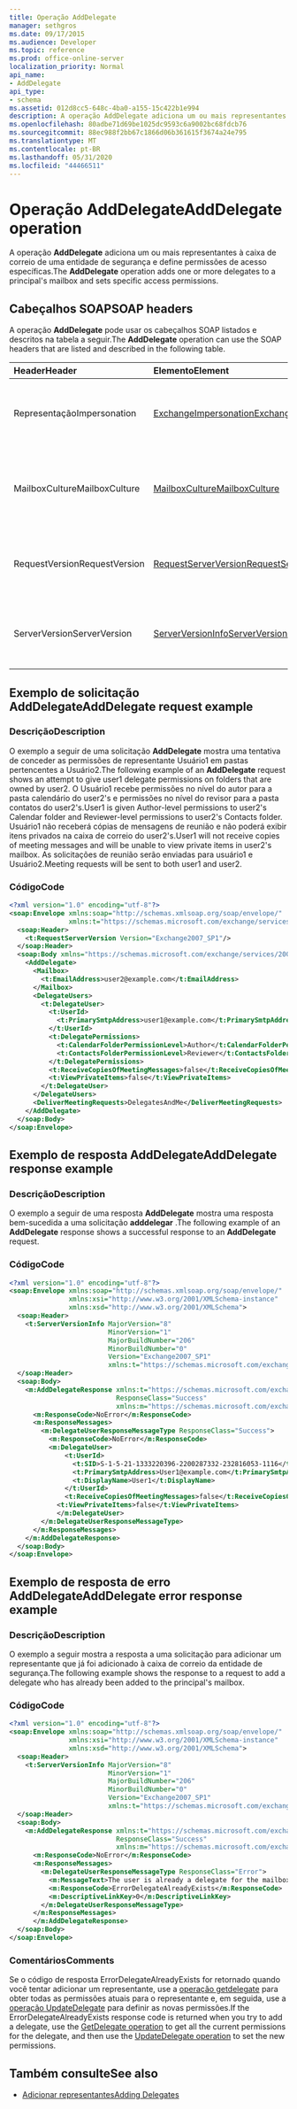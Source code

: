 ```yaml
---
title: Operação AddDelegate
manager: sethgros
ms.date: 09/17/2015
ms.audience: Developer
ms.topic: reference
ms.prod: office-online-server
localization_priority: Normal
api_name:
- AddDelegate
api_type:
- schema
ms.assetid: 012d8cc5-648c-4ba0-a155-15c422b1e994
description: A operação AddDelegate adiciona um ou mais representantes à caixa de correio de uma entidade de segurança e define permissões de acesso específicas.
ms.openlocfilehash: 80adbe71d69be1025dc9593c6a9002bc68fdcb76
ms.sourcegitcommit: 88ec988f2bb67c1866d06b361615f3674a24e795
ms.translationtype: MT
ms.contentlocale: pt-BR
ms.lasthandoff: 05/31/2020
ms.locfileid: "44466511"
---
```

# <a name="adddelegate-operation"></a><span data-ttu-id="d7120-103">Operação AddDelegate</span><span class="sxs-lookup"><span data-stu-id="d7120-103">AddDelegate operation</span></span>

<span data-ttu-id="d7120-104">A operação **AddDelegate** adiciona um ou mais representantes à caixa de correio de uma entidade de segurança e define permissões de acesso específicas.</span><span class="sxs-lookup"><span data-stu-id="d7120-104">The **AddDelegate** operation adds one or more delegates to a principal's mailbox and sets specific access permissions.</span></span> 
  
## <a name="soap-headers"></a><span data-ttu-id="d7120-105">Cabeçalhos SOAP</span><span class="sxs-lookup"><span data-stu-id="d7120-105">SOAP headers</span></span>

<span data-ttu-id="d7120-106">A operação **AddDelegate** pode usar os cabeçalhos SOAP listados e descritos na tabela a seguir.</span><span class="sxs-lookup"><span data-stu-id="d7120-106">The **AddDelegate** operation can use the SOAP headers that are listed and described in the following table.</span></span> 
  
|<span data-ttu-id="d7120-107">**Header**</span><span class="sxs-lookup"><span data-stu-id="d7120-107">**Header**</span></span>|<span data-ttu-id="d7120-108">**Elemento**</span><span class="sxs-lookup"><span data-stu-id="d7120-108">**Element**</span></span>|<span data-ttu-id="d7120-109">**Descrição**</span><span class="sxs-lookup"><span data-stu-id="d7120-109">**Description**</span></span>|
|:-----|:-----|:-----|
|<span data-ttu-id="d7120-110">Representação</span><span class="sxs-lookup"><span data-stu-id="d7120-110">Impersonation</span></span>  <br/> |[<span data-ttu-id="d7120-111">ExchangeImpersonation</span><span class="sxs-lookup"><span data-stu-id="d7120-111">ExchangeImpersonation</span></span>](exchangeimpersonation.md) <br/> |<span data-ttu-id="d7120-112">Identifica o usuário que o aplicativo cliente está representando.</span><span class="sxs-lookup"><span data-stu-id="d7120-112">Identifies the user whom the client application is impersonating.</span></span>  <br/> |
|<span data-ttu-id="d7120-113">MailboxCulture</span><span class="sxs-lookup"><span data-stu-id="d7120-113">MailboxCulture</span></span>  <br/> |[<span data-ttu-id="d7120-114">MailboxCulture</span><span class="sxs-lookup"><span data-stu-id="d7120-114">MailboxCulture</span></span>](mailboxculture.md) <br/> |<span data-ttu-id="d7120-115">Identifica a cultura RFC3066 a ser usada para acessar a caixa de correio.</span><span class="sxs-lookup"><span data-stu-id="d7120-115">Identifies the RFC3066 culture to be used to access the mailbox.</span></span>  <br/> |
|<span data-ttu-id="d7120-116">RequestVersion</span><span class="sxs-lookup"><span data-stu-id="d7120-116">RequestVersion</span></span>  <br/> |[<span data-ttu-id="d7120-117">RequestServerVersion</span><span class="sxs-lookup"><span data-stu-id="d7120-117">RequestServerVersion</span></span>](requestserverversion.md) <br/> |<span data-ttu-id="d7120-118">Identifica a versão do esquema para a solicitação de operação.</span><span class="sxs-lookup"><span data-stu-id="d7120-118">Identifies the schema version for the operation request.</span></span>  <br/> |
|<span data-ttu-id="d7120-119">ServerVersion</span><span class="sxs-lookup"><span data-stu-id="d7120-119">ServerVersion</span></span>  <br/> |[<span data-ttu-id="d7120-120">ServerVersionInfo</span><span class="sxs-lookup"><span data-stu-id="d7120-120">ServerVersionInfo</span></span>](serverversioninfo.md) <br/> |<span data-ttu-id="d7120-121">Identifica a versão do servidor que respondeu à solicitação.</span><span class="sxs-lookup"><span data-stu-id="d7120-121">Identifies the version of the server that responded to the request.</span></span>  <br/> |
   
## <a name="adddelegate-request-example"></a><span data-ttu-id="d7120-122">Exemplo de solicitação AddDelegate</span><span class="sxs-lookup"><span data-stu-id="d7120-122">AddDelegate request example</span></span>

### <a name="description"></a><span data-ttu-id="d7120-123">Descrição</span><span class="sxs-lookup"><span data-stu-id="d7120-123">Description</span></span>

<span data-ttu-id="d7120-124">O exemplo a seguir de uma solicitação **AddDelegate** mostra uma tentativa de conceder as permissões de representante Usuário1 em pastas pertencentes a Usuário2.</span><span class="sxs-lookup"><span data-stu-id="d7120-124">The following example of an **AddDelegate** request shows an attempt to give user1 delegate permissions on folders that are owned by user2.</span></span> <span data-ttu-id="d7120-125">O Usuário1 recebe permissões no nível do autor para a pasta calendário do user2's e permissões no nível do revisor para a pasta contatos do user2's.</span><span class="sxs-lookup"><span data-stu-id="d7120-125">User1 is given Author-level permissions to user2's Calendar folder and Reviewer-level permissions to user2's Contacts folder.</span></span> <span data-ttu-id="d7120-126">Usuário1 não receberá cópias de mensagens de reunião e não poderá exibir itens privados na caixa de correio do user2's.</span><span class="sxs-lookup"><span data-stu-id="d7120-126">User1 will not receive copies of meeting messages and will be unable to view private items in user2's mailbox.</span></span> <span data-ttu-id="d7120-127">As solicitações de reunião serão enviadas para usuário1 e Usuário2.</span><span class="sxs-lookup"><span data-stu-id="d7120-127">Meeting requests will be sent to both user1 and user2.</span></span> 
  
### <a name="code"></a><span data-ttu-id="d7120-128">Código</span><span class="sxs-lookup"><span data-stu-id="d7120-128">Code</span></span>

```XML
<?xml version="1.0" encoding="utf-8"?>
<soap:Envelope xmlns:soap="http://schemas.xmlsoap.org/soap/envelope/"
               xmlns:t="https://schemas.microsoft.com/exchange/services/2006/types">
  <soap:Header>
    <t:RequestServerVersion Version="Exchange2007_SP1"/>
  </soap:Header>
  <soap:Body xmlns="https://schemas.microsoft.com/exchange/services/2006/messages">
    <AddDelegate>
      <Mailbox>
        <t:EmailAddress>user2@example.com</t:EmailAddress>
      </Mailbox>
      <DelegateUsers>
        <t:DelegateUser>
          <t:UserId>
            <t:PrimarySmtpAddress>user1@example.com</t:PrimarySmtpAddress>
          </t:UserId>
          <t:DelegatePermissions>
            <t:CalendarFolderPermissionLevel>Author</t:CalendarFolderPermissionLevel>
            <t:ContactsFolderPermissionLevel>Reviewer</t:ContactsFolderPermissionLevel>
          </t:DelegatePermissions>
          <t:ReceiveCopiesOfMeetingMessages>false</t:ReceiveCopiesOfMeetingMessages>
          <t:ViewPrivateItems>false</t:ViewPrivateItems>
        </t:DelegateUser>
      </DelegateUsers>
      <DeliverMeetingRequests>DelegatesAndMe</DeliverMeetingRequests>
    </AddDelegate>
  </soap:Body>
</soap:Envelope>
```

## <a name="adddelegate-response-example"></a><span data-ttu-id="d7120-129">Exemplo de resposta AddDelegate</span><span class="sxs-lookup"><span data-stu-id="d7120-129">AddDelegate response example</span></span>

### <a name="description"></a><span data-ttu-id="d7120-130">Descrição</span><span class="sxs-lookup"><span data-stu-id="d7120-130">Description</span></span>

<span data-ttu-id="d7120-131">O exemplo a seguir de uma resposta **AddDelegate** mostra uma resposta bem-sucedida a uma solicitação **adddelegar** .</span><span class="sxs-lookup"><span data-stu-id="d7120-131">The following example of an **AddDelegate** response shows a successful response to an **AddDelegate** request.</span></span> 
  
### <a name="code"></a><span data-ttu-id="d7120-132">Código</span><span class="sxs-lookup"><span data-stu-id="d7120-132">Code</span></span>

```XML
<?xml version="1.0" encoding="utf-8"?>
<soap:Envelope xmlns:soap="http://schemas.xmlsoap.org/soap/envelope/" 
               xmlns:xsi="http://www.w3.org/2001/XMLSchema-instance" 
               xmlns:xsd="http://www.w3.org/2001/XMLSchema">
  <soap:Header>
    <t:ServerVersionInfo MajorVersion="8" 
                         MinorVersion="1" 
                         MajorBuildNumber="206" 
                         MinorBuildNumber="0" 
                         Version="Exchange2007_SP1" 
                         xmlns:t="https://schemas.microsoft.com/exchange/services/2006/types" />
  </soap:Header>
  <soap:Body>
    <m:AddDelegateResponse xmlns:t="https://schemas.microsoft.com/exchange/services/2006/types" 
                           ResponseClass="Success" 
                           xmlns:m="https://schemas.microsoft.com/exchange/services/2006/messages">
      <m:ResponseCode>NoError</m:ResponseCode>
      <m:ResponseMessages>
        <m:DelegateUserResponseMessageType ResponseClass="Success">
          <m:ResponseCode>NoError</m:ResponseCode>
          <m:DelegateUser>
              <t:UserId>
                <t:SID>S-1-5-21-1333220396-2200287332-232816053-1116</t:SID>
                <t:PrimarySmtpAddress>User1@example.com</t:PrimarySmtpAddress>
                <t:DisplayName>User1</t:DisplayName>
              </t:UserId>
              <t:ReceiveCopiesOfMeetingMessages>false</t:ReceiveCopiesOfMeetingMessages>
            <t:ViewPrivateItems>false</t:ViewPrivateItems>
            </m:DelegateUser>
        </m:DelegateUserResponseMessageType>
      </m:ResponseMessages>
    </m:AddDelegateResponse>
  </soap:Body>
</soap:Envelope>
```

## <a name="adddelegate-error-response-example"></a><span data-ttu-id="d7120-133">Exemplo de resposta de erro AddDelegate</span><span class="sxs-lookup"><span data-stu-id="d7120-133">AddDelegate error response example</span></span>

### <a name="description"></a><span data-ttu-id="d7120-134">Descrição</span><span class="sxs-lookup"><span data-stu-id="d7120-134">Description</span></span>

<span data-ttu-id="d7120-135">O exemplo a seguir mostra a resposta a uma solicitação para adicionar um representante que já foi adicionado à caixa de correio da entidade de segurança.</span><span class="sxs-lookup"><span data-stu-id="d7120-135">The following example shows the response to a request to add a delegate who has already been added to the principal's mailbox.</span></span>
  
### <a name="code"></a><span data-ttu-id="d7120-136">Código</span><span class="sxs-lookup"><span data-stu-id="d7120-136">Code</span></span>

```XML
<?xml version="1.0" encoding="utf-8"?>
<soap:Envelope xmlns:soap="http://schemas.xmlsoap.org/soap/envelope/" 
               xmlns:xsi="http://www.w3.org/2001/XMLSchema-instance" 
               xmlns:xsd="http://www.w3.org/2001/XMLSchema">
  <soap:Header>
    <t:ServerVersionInfo MajorVersion="8" 
                         MinorVersion="1" 
                         MajorBuildNumber="206" 
                         MinorBuildNumber="0" 
                         Version="Exchange2007_SP1" 
                         xmlns:t="https://schemas.microsoft.com/exchange/services/2006/types" />
  </soap:Header>
  <soap:Body>
    <m:AddDelegateResponse xmlns:t="https://schemas.microsoft.com/exchange/services/2006/types"
                           ResponseClass="Success"
                           xmlns:m="https://schemas.microsoft.com/exchange/services/2006/messages">
      <m:ResponseCode>NoError</m:ResponseCode>
      <m:ResponseMessages>
        <m:DelegateUserResponseMessageType ResponseClass="Error">
          <m:MessageText>The user is already a delegate for the mailbox.</m:MessageText>
          <m:ResponseCode>ErrorDelegateAlreadyExists</m:ResponseCode>
          <m:DescriptiveLinkKey>0</m:DescriptiveLinkKey>
        </m:DelegateUserResponseMessageType>
      </m:ResponseMessages>
      </m:AddDelegateResponse>
  </soap:Body>
</soap:Envelope>
```

### <a name="comments"></a><span data-ttu-id="d7120-137">Comentários</span><span class="sxs-lookup"><span data-stu-id="d7120-137">Comments</span></span>

<span data-ttu-id="d7120-138">Se o código de resposta ErrorDelegateAlreadyExists for retornado quando você tentar adicionar um representante, use a [operação getdelegate](getdelegate-operation.md) para obter todas as permissões atuais para o representante e, em seguida, use a [operação UpdateDelegate](updatedelegate-operation.md) para definir as novas permissões.</span><span class="sxs-lookup"><span data-stu-id="d7120-138">If the ErrorDelegateAlreadyExists response code is returned when you try to add a delegate, use the [GetDelegate operation](getdelegate-operation.md) to get all the current permissions for the delegate, and then use the [UpdateDelegate operation](updatedelegate-operation.md) to set the new permissions.</span></span> 
  
## <a name="see-also"></a><span data-ttu-id="d7120-139">Também consulte</span><span class="sxs-lookup"><span data-stu-id="d7120-139">See also</span></span>

- [<span data-ttu-id="d7120-140">Adicionar representantes</span><span class="sxs-lookup"><span data-stu-id="d7120-140">Adding Delegates</span></span>](https://msdn.microsoft.com/library/3a744150-66a3-4a13-9433-793603ba5038%28Office.15%29.aspx)

